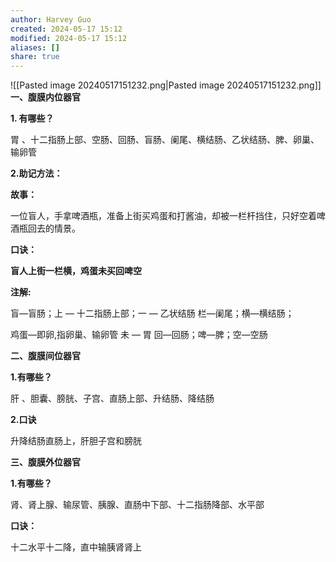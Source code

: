 ```yaml
---
author: Harvey Guo
created: 2024-05-17 15:12
modified: 2024-05-17 15:12
aliases: []
share: true
---
```

![[Pasted image 20240517151232.png|Pasted image 20240517151232.png]]
**一、腹膜内位器官**

**1. 有哪些？**

胃 、十二指肠上部、空肠、回肠、盲肠、阑尾、横结肠、乙状结肠、脾、卵巢、输卵管

**2.助记方法：**

**故事：**

一位盲人，手拿啤酒瓶，准备上街买鸡蛋和打酱油，却被一栏杆挡住，只好空着啤酒瓶回去的情景。

**口诀：**

**盲人上街一栏横，鸡蛋未买回啤空**

**注解:**

盲—盲肠；上 — 十二指肠上部；一 — 乙状结肠 栏—阑尾；横—横结肠；

鸡蛋—即卵,指卵巢、输卵管 未 — 胃 回—回肠；啤—脾；空—空肠

**二、腹膜间位器官**

**1.有哪些？**

肝 、胆囊、膀胱、子宫、直肠上部、升结肠、降结肠

**2.口诀**

升降结肠直肠上，肝胆子宫和膀胱

**三、腹膜外位器官**

**1.有哪些？**

肾、肾上腺、输尿管、胰腺、直肠中下部、十二指肠降部、水平部

**口诀：**

十二水平十二降，直中输胰肾肾上
